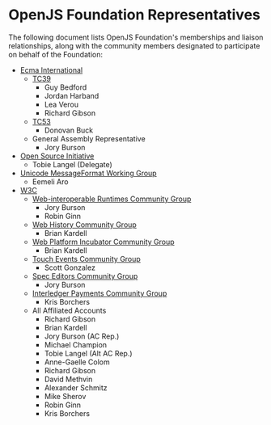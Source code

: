 # OpenJS Foundation Representatives

The following document lists OpenJS Foundation's memberships and liaison relationships, along with the community members designated to participate on behalf of the Foundation:

* [Ecma International]
  * [TC39] 
    * Guy Bedford
    * Jordan Harband
    * Lea Verou
    * Richard Gibson
  * [TC53] 
    * Donovan Buck
  * General Assembly Representative
    * Jory Burson
* [Open Source Initiative]
  * Tobie Langel (Delegate)
* [Unicode MessageFormat Working Group]
  * Eemeli Aro
* [W3C]
  * [Web-interoperable Runtimes Community Group]
    * Jory Burson
    * Robin Ginn
  * [Web History Community Group]
    * Brian Kardell
  * [Web Platform Incubator Community Group]
    * Brian Kardell
  * [Touch Events Community Group]
    * Scott Gonzalez
  * [Spec Editors Community Group]
    * Jory Burson
  * [Interledger Payments Community Group]
    * Kris Borchers
  * All Affiliated Accounts
    * Richard Gibson 
    * Brian Kardell
    * Jory Burson (AC Rep.)
    * Michael Champion
    * Tobie Langel (Alt AC Rep.)
    * Anne-Gaelle Colom
    * Richard Gibson
    * David Methvin
    * Alexander Schmitz
    * Mike Sherov
    * Robin Ginn
    * Kris Borchers

[Ecma International]: https://www.ecma-international.org
[TC39]: https://github.com/tc39
[TC53]: https://www.ecma-international.org/technical-committees/tc53/
[W3C]: https://www.w3.org/
[Open Source Initiative]: https://opensource.org/
[Unicode MessageFormat Working Group]: https://github.com/unicode-org/message-format-wg
[Interledger Payments Community Group]: https://www.w3.org/community/interledger/
[Web-interoperable Runtimes Community Group]: https://www.w3.org/community/wintercg/
[Touch Events Community Group]: https://www.w3.org/community/touchevents/
[Web History Community Group]: https://www.w3.org/community/webhistory/
[Web Platform Incubator Community Group]: https://www.w3.org/community/wicg/
[Spec Editors Community Group]: https://www.w3.org/community/speced-cg/

